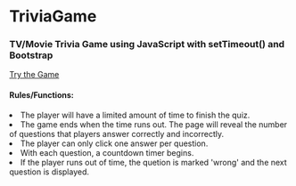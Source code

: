 # TriviaGame
<h3>TV/Movie Trivia Game using JavaScript with setTimeout() and Bootstrap</h3>
<a href="https://cgriffinhub.github.io/TriviaGame/" target="_blank">Try the Game</a>
<h4>Rules/Functions:</h4>
<li>The player will have a limited amount of time to finish the quiz.</li>
<li>The game ends when the time runs out. The page will reveal the number of questions that players answer correctly and incorrectly.</li>
<li>The player can only click one answer per question.</li>
<li>With each question, a countdown timer begins.</li>
<li>If the player runs out of time, the quetion is marked 'wrong' and the next question is displayed.</li>



